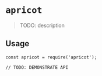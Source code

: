 # `apricot`

> TODO: description

## Usage

```
const apricot = require('apricot');

// TODO: DEMONSTRATE API
```
